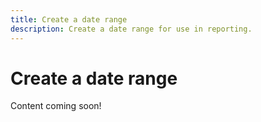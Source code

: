 ```yaml
---
title: Create a date range
description: Create a date range for use in reporting.
---
```


# Create a date range

Content coming soon!
